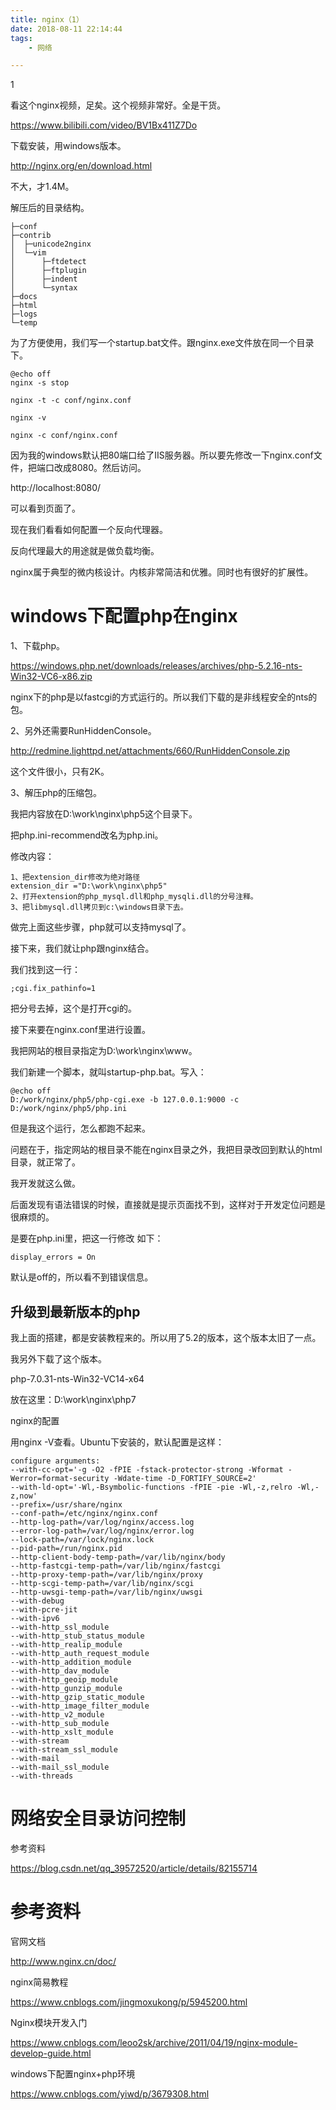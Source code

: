 ```yaml
---
title: nginx（1）
date: 2018-08-11 22:14:44
tags:
	- 网络

---
```


1

看这个nginx视频，足矣。这个视频非常好。全是干货。

https://www.bilibili.com/video/BV1Bx411Z7Do

下载安装，用windows版本。

http://nginx.org/en/download.html

不大，才1.4M。

解压后的目录结构。

```
├─conf
├─contrib
│  ├─unicode2nginx
│  └─vim
│      ├─ftdetect
│      ├─ftplugin
│      ├─indent
│      └─syntax
├─docs
├─html
├─logs
└─temp
```

为了方便使用，我们写一个startup.bat文件。跟nginx.exe文件放在同一个目录下。

```
@echo off
nginx -s stop

nginx -t -c conf/nginx.conf

nginx -v

nginx -c conf/nginx.conf
```

因为我的windows默认把80端口给了IIS服务器。所以要先修改一下nginx.conf文件，把端口改成8080。然后访问。

http://localhost:8080/

可以看到页面了。

现在我们看看如何配置一个反向代理器。



反向代理最大的用途就是做负载均衡。



nginx属于典型的微内核设计。内核非常简洁和优雅。同时也有很好的扩展性。



# windows下配置php在nginx

1、下载php。

https://windows.php.net/downloads/releases/archives/php-5.2.16-nts-Win32-VC6-x86.zip

nginx下的php是以fastcgi的方式运行的。所以我们下载的是非线程安全的nts的包。

2、另外还需要RunHiddenConsole。

http://redmine.lighttpd.net/attachments/660/RunHiddenConsole.zip

这个文件很小，只有2K。

3、解压php的压缩包。

我把内容放在D:\work\nginx\php5这个目录下。

把php.ini-recommend改名为php.ini。

修改内容：

```
1、把extension_dir修改为绝对路径
extension_dir ="D:\work\nginx\php5"
2、打开extension的php_mysql.dll和php_mysqli.dll的分号注释。
3、把libmysql.dll拷贝到c:\windows目录下去。
```

做完上面这些步骤，php就可以支持mysql了。

接下来，我们就让php跟nginx结合。

我们找到这一行：

```
;cgi.fix_pathinfo=1
```

把分号去掉，这个是打开cgi的。

接下来要在nginx.conf里进行设置。

我把网站的根目录指定为D:\work\nginx\www。

我们新建一个脚本，就叫startup-php.bat。写入：

```
@echo off
D:/work/nginx/php5/php-cgi.exe -b 127.0.0.1:9000 -c D:/work/nginx/php5/php.ini
```

但是我这个运行，怎么都跑不起来。

问题在于，指定网站的根目录不能在nginx目录之外，我把目录改回到默认的html目录，就正常了。

我开发就这么做。



后面发现有语法错误的时候，直接就是提示页面找不到，这样对于开发定位问题是很麻烦的。

是要在php.ini里，把这一行修改 如下：

```
display_errors = On
```

默认是off的，所以看不到错误信息。

## 升级到最新版本的php

我上面的搭建，都是安装教程来的。所以用了5.2的版本，这个版本太旧了一点。

我另外下载了这个版本。

php-7.0.31-nts-Win32-VC14-x64

放在这里：D:\work\nginx\php7



nginx的配置

用nginx -V查看。Ubuntu下安装的，默认配置是这样：

````
configure arguments: 
--with-cc-opt='-g -O2 -fPIE -fstack-protector-strong -Wformat -Werror=format-security -Wdate-time -D_FORTIFY_SOURCE=2' 
--with-ld-opt='-Wl,-Bsymbolic-functions -fPIE -pie -Wl,-z,relro -Wl,-z,now' 
--prefix=/usr/share/nginx 
--conf-path=/etc/nginx/nginx.conf 
--http-log-path=/var/log/nginx/access.log 
--error-log-path=/var/log/nginx/error.log 
--lock-path=/var/lock/nginx.lock 
--pid-path=/run/nginx.pid 
--http-client-body-temp-path=/var/lib/nginx/body 
--http-fastcgi-temp-path=/var/lib/nginx/fastcgi 
--http-proxy-temp-path=/var/lib/nginx/proxy 
--http-scgi-temp-path=/var/lib/nginx/scgi 
--http-uwsgi-temp-path=/var/lib/nginx/uwsgi 
--with-debug 
--with-pcre-jit 
--with-ipv6 
--with-http_ssl_module 
--with-http_stub_status_module 
--with-http_realip_module 
--with-http_auth_request_module 
--with-http_addition_module 
--with-http_dav_module 
--with-http_geoip_module 
--with-http_gunzip_module 
--with-http_gzip_static_module 
--with-http_image_filter_module 
--with-http_v2_module 
--with-http_sub_module 
--with-http_xslt_module 
--with-stream 
--with-stream_ssl_module
--with-mail 
--with-mail_ssl_module 
--with-threads

````

# 网络安全目录访问控制



参考资料

https://blog.csdn.net/qq_39572520/article/details/82155714



# 参考资料

官网文档

http://www.nginx.cn/doc/

nginx简易教程

https://www.cnblogs.com/jingmoxukong/p/5945200.html

Nginx模块开发入门

https://www.cnblogs.com/leoo2sk/archive/2011/04/19/nginx-module-develop-guide.html

windows下配置nginx+php环境

https://www.cnblogs.com/yiwd/p/3679308.html